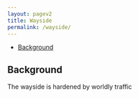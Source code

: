 ```yaml
---
layout: pagev2
title: Wayside
permalink: /wayside/
---
```

- [Background](#background)

## Background

The wayside is hardened by worldly traffic
